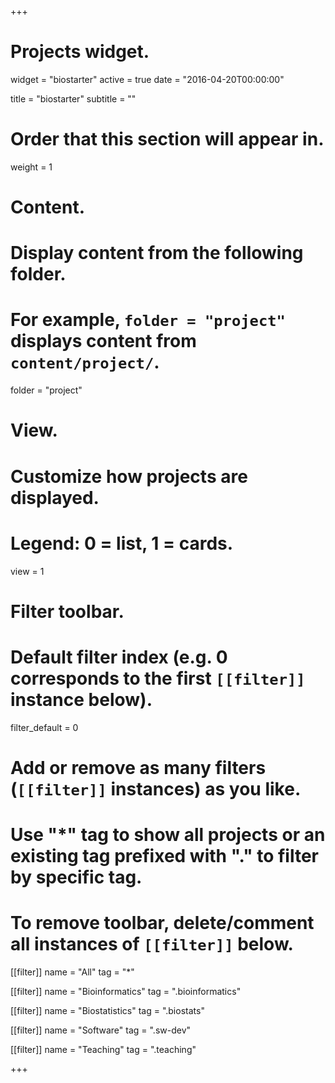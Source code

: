 +++
# Projects widget.
widget = "biostarter"
active = true
date = "2016-04-20T00:00:00"

title = "biostarter"
subtitle = ""

# Order that this section will appear in.
weight = 1

# Content.
# Display content from the following folder.
# For example, `folder = "project"` displays content from `content/project/`.
folder = "project"

# View.
# Customize how projects are displayed.
# Legend: 0 = list, 1 = cards.
view = 1

# Filter toolbar.

# Default filter index (e.g. 0 corresponds to the first `[[filter]]` instance below).
filter_default = 0

# Add or remove as many filters (`[[filter]]` instances) as you like.
# Use "*" tag to show all projects or an existing tag prefixed with "." to filter by specific tag.
# To remove toolbar, delete/comment all instances of `[[filter]]` below.
[[filter]]
  name = "All"
  tag = "*"

[[filter]]
  name = "Bioinformatics"
  tag = ".bioinformatics"
  
[[filter]]
  name = "Biostatistics"
  tag = ".biostats"
  
[[filter]]
  name = "Software"
  tag = ".sw-dev"
  
[[filter]]
  name = "Teaching"
  tag = ".teaching"
  
+++
